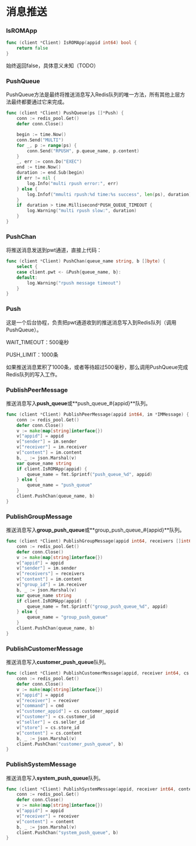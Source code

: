 # 消息推送

### IsROMApp

```go
func (client *Client) IsROMApp(appid int64) bool {
	return false
}
```

始终返回false，具体意义未知（TODO）

### PushQueue

PushQueue方法是最终将推送消息写入Redis队列的唯一方法，所有其他上层方法最终都要通过它来完成。

```go
func (client *Client) PushQueue(ps []*Push) {
	conn := redis_pool.Get()
	defer conn.Close()

	begin := time.Now()	
	conn.Send("MULTI")
	for _, p := range(ps) {
		conn.Send("RPUSH", p.queue_name, p.content)
	}
	_, err := conn.Do("EXEC")
	end := time.Now()
	duration := end.Sub(begin)
	if err != nil {
		log.Info("multi rpush error:", err)
	} else {
		log.Infof("mmulti rpush:%d time:%s success", len(ps), duration)
	}
	if  duration > time.Millisecond*PUSH_QUEUE_TIMEOUT {
		log.Warning("multi rpush slow:", duration)
	}
}
```

### PushChan

将推送消息发送到pwt通道，直接上代码：

```go
func (client *Client) PushChan(queue_name string, b []byte) {
	select {
	case client.pwt <- &Push{queue_name, b}:
	default:
		log.Warning("rpush message timeout")		
	}	
}
```

### Push

这是一个后台协程，负责把pwt通道收到的推送消息写入到Redis队列（调用PushQueue）。

WAIT_TIMEOUT：500毫秒

PUSH_LIMIT：1000条

如果推送消息累积了1000条，或者等待超过500毫秒，那么调用PushQueue完成Redis队列的写入工作。

### PublishPeerMessage

推送消息写入**push_queue**或**push_queue_\#\{appid\}**队列。

```go
func (client *Client) PublishPeerMessage(appid int64, im *IMMessage) {
	conn := redis_pool.Get()
	defer conn.Close()
	v := make(map[string]interface{})
	v["appid"] = appid
	v["sender"] = im.sender
	v["receiver"] = im.receiver
	v["content"] = im.content
	b, _ := json.Marshal(v)
	var queue_name string
	if client.IsROMApp(appid) {
		queue_name = fmt.Sprintf("push_queue_%d", appid)
	} else {
		queue_name = "push_queue"
	}
	client.PushChan(queue_name, b)		
}
```
### PublishGroupMessage

推送消息写入**group_push_queue**或**group_push_queue_\#\{appid\}**队列。

```go
func (client *Client) PublishGroupMessage(appid int64, receivers []int64, im *IMMessage) {
	conn := redis_pool.Get()
	defer conn.Close()
	v := make(map[string]interface{})
	v["appid"] = appid
	v["sender"] = im.sender
	v["receivers"] = receivers
	v["content"] = im.content
	v["group_id"] = im.receiver
	b, _ := json.Marshal(v)
	var queue_name string
	if client.IsROMApp(appid) {
		queue_name = fmt.Sprintf("group_push_queue_%d", appid)
	} else {
		queue_name = "group_push_queue"
	}
	client.PushChan(queue_name, b)	
}
```

### PublishCustomerMessage

推送消息写入**customer_push_queue**队列。

```go
func (client *Client) PublishCustomerMessage(appid, receiver int64, cs *CustomerMessage, cmd int) {
	conn := redis_pool.Get()
	defer conn.Close()
	v := make(map[string]interface{})
	v["appid"] = appid
	v["receiver"] = receiver
	v["command"] = cmd
	v["customer_appid"] = cs.customer_appid
	v["customer"] = cs.customer_id
	v["seller"] = cs.seller_id
	v["store"] = cs.store_id
	v["content"] = cs.content
	b, _ := json.Marshal(v)
	client.PushChan("customer_push_queue", b)	
}
```

### PublishSystemMessage

推送消息写入**system_push_queue**队列。

```go
func (client *Client) PublishSystemMessage(appid, receiver int64, content string) {
	conn := redis_pool.Get()
	defer conn.Close()
	v := make(map[string]interface{})
	v["appid"] = appid
	v["receiver"] = receiver
	v["content"] = content
	b, _ := json.Marshal(v)
	client.PushChan("system_push_queue", b)
}
```
